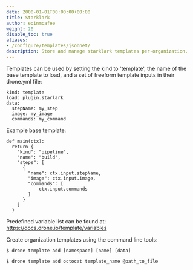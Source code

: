 ```yaml
---
date: 2000-01-01T00:00:00+00:00
title: Starklark
author: eoinmcafee
weight: 20
disable_toc: true
aliases:
- /configure/templates/jsonnet/
description: Store and manage starklark templates per-organization.
---
```

Templates can be used by setting the kind to 'template', the name of the base template to load, and a set of freeform template inputs
in their drone.yml file:
```
kind: template
load: plugin.starlark
data:
  stepName: my_step
  image: my_image
  commands: my_command
```
Example base template:
```
def main(ctx):
  return {
    "kind": "pipeline",
    "name": "build",
    "steps": [
      {
        "name": ctx.input.stepName,
        "image": ctx.input.image,
        "commands": [
            ctx.input.commands
        ]
      }
    ]
  }
```
Predefined variable list can be found at: https://docs.drone.io/template/variables

Create organization templates using the command line tools:
```
$ drone template add [namespace] [name] [data]
```
```
$ drone template add octocat template_name @path_to_file
```